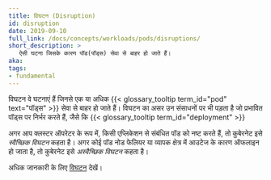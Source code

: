 ```yaml
---
title: विघटन (Disruption)
id: disruption
date: 2019-09-10
full_link: /docs/concepts/workloads/pods/disruptions/
short_description: >
   ऐसी घटना जिसके कारण पॉड(पॉड्स) सेवा से बाहर हो जाते हैं।
aka:
tags:
- fundamental
---
```

 विघटन वे घटनाएं हैं जिनसे एक या अधिक 
{{< glossary_tooltip term_id="pod" text="पॉड्स" >}} सेवा से बाहर हो जाते हैं। 
विघटन का असर उन संसाधनों पर भी पड़ता है जो प्रभावित पॉड्स पर निर्भर करते हैं, जैसे कि 
{{< glossary_tooltip term_id="deployment" >}}

<!--more-->

अगर आप क्लस्टर ऑपरेटर के रूप में, किसी एप्लिकेशन से संबंधित पॉड को नष्ट करते हैं, 
तो कुबेरनेट इसे _स्वैच्छिक विघटन_ कहता है। अगर कोई पॉड नोड फेलियर या व्यापक क्षेत्र 
में आउटेज के कारण ऑफलाइन हो जाता है, तो कुबेरनेट इसे _अस्वैच्छिक विघटन_ कहता है।

अधिक जानकारी के लिए [विघटन](/docs/concepts/workloads/pods/disruptions/) देखें।
